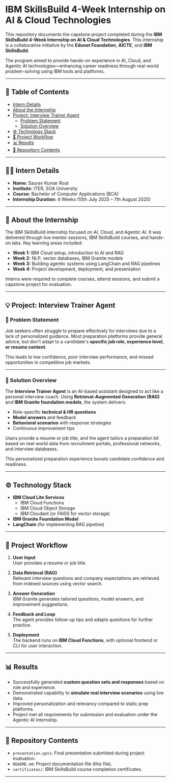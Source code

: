 # IBM SkillsBuild 4-Week Internship on AI & Cloud Technologies

This repository documents the capstone project completed during the **IBM SkillsBuild 4-Week Internship on AI & Cloud Technologies**. This internship is a collaborative initiative by the **Edunet Foundation**, **AICTE**, and **IBM SkillsBuild**.

The program aimed to provide hands-on experience in AI, Cloud, and Agentic AI technologies—enhancing career readiness through real-world problem-solving using IBM tools and platforms.

---

## 📝 Table of Contents
- [Intern Details](#intern-details)
- [About the Internship](#about-the-internship)
- [Project: Interview Trainer Agent](#project-interview-trainer-agent)
  - [Problem Statement](#problem-statement)
  - [Solution Overview](#solution-overview)
- [⚙️ Technology Stack](#️-technology-stack)
- [🚀 Project Workflow](#-project-workflow)
- [📊 Results](#-results)
- [📁 Repository Contents](#-repository-contents)

---

## 👨‍💻 Intern Details
- **Name:** Saurav Kumar Rout  
- **Institute:** ITER, SOA University  
- **Course:** Bachelor of Computer Applications (BCA)  
- **Internship Duration:** 4 Weeks (15th July 2025 – 7th August 2025)

---

## 📖 About the Internship

The IBM SkillsBuild internship focused on AI, Cloud, and Agentic AI. It was delivered through live mentor sessions, IBM SkillsBuild courses, and hands-on labs. Key learning areas included:

- **Week 1:** IBM Cloud setup, introduction to AI and RAG  
- **Week 2:** NLP, vector databases, IBM Granite models  
- **Week 3:** Building agentic systems using LangChain and RAG pipelines  
- **Week 4:** Project development, deployment, and presentation

Interns were required to complete courses, attend sessions, and submit a capstone project for evaluation.

---

## 💡 Project: Interview Trainer Agent

### 🔷 Problem Statement

Job seekers often struggle to prepare effectively for interviews due to a lack of personalized guidance. Most preparation platforms provide general advice, but don't adapt to a candidate's **specific job role, experience level, or resume content**.

This leads to low confidence, poor interview performance, and missed opportunities in competitive job markets.

---

### 🔷 Solution Overview

The **Interview Trainer Agent** is an AI-based assistant designed to act like a personal interview coach. Using **Retrieval-Augmented Generation (RAG)** and **IBM Granite foundation models**, the system delivers:

- Role-specific **technical & HR questions**
- **Model answers** and feedback
- **Behavioral scenarios** with response strategies
- Continuous improvement tips

Users provide a resume or job title, and the agent tailors a preparation kit based on real-world data from recruitment portals, professional networks, and interview databases.

This personalized preparation experience boosts candidate confidence and readiness.

---

## ⚙️ Technology Stack

- **IBM Cloud Lite Services**
  - IBM Cloud Functions
  - IBM Cloud Object Storage
  - IBM Cloudant (or FAISS for vector storage)
- **IBM Granite Foundation Model**
- **LangChain** (for implementing RAG pipeline)
---

## 🚀 Project Workflow

1. **User Input**  
   User provides a resume or job title.

2. **Data Retrieval (RAG)**  
   Relevant interview questions and company expectations are retrieved from indexed sources using vector search.

3. **Answer Generation**  
   IBM Granite generates tailored questions, model answers, and improvement suggestions.

4. **Feedback and Loop**  
   The agent provides follow-up tips and adapts questions for further practice.

5. **Deployment**  
   The backend runs on **IBM Cloud Functions**, with optional frontend or CLI for user interaction.

---

## 📊 Results

- Successfully generated **custom question sets and responses** based on role and experience.
- Demonstrated capability to **simulate real interview scenarios** using live data.
- Improved personalization and relevancy compared to static prep platforms.
- Project met all requirements for submission and evaluation under the Agentic AI internship.

---

## 📁 Repository Contents

- `presentation.pptx`: Final presentation submitted during project evaluation.
- `README.md`: Project documentation file (this file).
- `certificates/`: IBM SkillsBuild course completion certificates.

---

